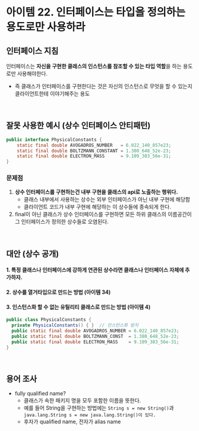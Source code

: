 # 아이템 22. 인터페이스는 타입을 정의하는 용도로만 사용하라

## 인터페이스 지침

인터페이스는 **자신을 구현한 클래스의 인스턴스를 참조할 수 있는 타입 역할**을 하는 용도로만 사용해야한다.
- 즉 클래스가 인터페이스를 구현한다는 것은 자신의 인스턴스로 무엇을 할 수 있는지 클라이언트한테 이야기해주는 용도

<br/>

## 잘못 사용한 예시 (상수 인터페이스 안티패턴)
```java
public interface PhysicalConstants {
    static final double AVOGADROS_NUMBER   = 6.022_140_857e23;
    static final double BOLTZMANN_CONSTANT = 1.380_648_52e-23;
    static final double ELECTRON_MASS      = 9.109_383_56e-31;
}
```
### 문제점
1. __상수 인터페이스를 구현하는건 내부 구현을 클래스의 api로 노출하는 행위다.__
    - 클래스 내부에서 사용하는 상수는 외부 인터페이스가 아닌 내부 구현에 해당함
    - 클라이언트 코드가 내부 구현에 해당하는 이 상수들에 종속되게 한다.
2. final이 아닌 클래스가 상수 인터페이스를 구현하면 모든 하위 클래스의 이름공간이 그 인터페이스가 정의한 상수들로 오염된다.

<br/>

## 대안 (상수 공개)
#### 1. 특정 클래스나 인터페이스에 강하게 연관된 상수라면 클래스나 인터페이스 자체에 추가하자.  
#### 2. 상수를 열거타입으로 만드는 방법 (아이템 34)
#### 3. 인스턴스화 할 수 없는 유틸리티 클래스로 만드는 방법 (아이템 4)


```java
public class PhysicalConstants {
  private PhysicalConstants() { }  // 인스턴스화 방지
  public static final double AVOGADROS_NUMBER = 6.022_140_857e23;
  public static final double BOLTZMANN_CONST  = 1.380_648_52e-23;
  public static final double ELECTRON_MASS    = 9.109_383_56e-31;
}
```

<br/>

## 용어 조사

- fully qualified name?
  - 클래스가 속한 패키지 명을 모두 포함한 이름을 뜻한다.
  - 예를 들어 String을 구현하는 방법에는
  `String s = new String()`과 `java.lang.String s = new java.lang.String()이 있다.`
  - 후자가 qualified name, 전자가 alias name
